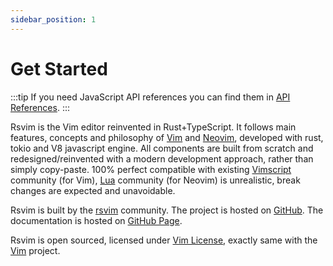 ```yaml
---
sidebar_position: 1
---
```


# Get Started

:::tip
If you need JavaScript API references you can find them in [API References](/docs/api_references/intro).
:::

Rsvim is the Vim editor reinvented in Rust+TypeScript. It follows main features, concepts and philosophy of [Vim](https://www.vim.org/) and [Neovim](https://neovim.io/), developed with rust, tokio and V8 javascript engine. All components are built from scratch and redesigned/reinvented with a modern development approach, rather than simply copy-paste. 100% perfect compatible with existing [Vimscript](https://en.wikipedia.org/wiki/Vimscript) community (for Vim), [Lua](https://neovim.io/doc/user/lua.html) community (for Neovim) is unrealistic, break changes are expected and unavoidable.

Rsvim is built by the [rsvim](https://github.com/rsvim) community. The project is hosted on [GitHub](https://github.com/rsvim/rsvim). The documentation is hosted on [GitHub Page](https://rsvim.github.io/).

Rsvim is open sourced, licensed under [Vim License](https://github.com/rsvim/rsvim/blob/main/LICENSE.txt), exactly same with the [Vim](https://github.com/vim/vim) project.
